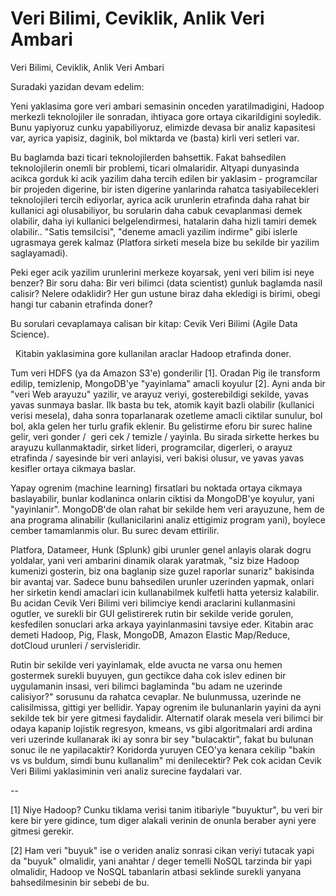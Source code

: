 # Veri Bilimi, Ceviklik, Anlik Veri Ambari




Veri Bilimi, Ceviklik, Anlik Veri Ambari




Suradaki yazidan devam edelim:

Yeni yaklasima gore veri ambari semasinin onceden yaratilmadigini, Hadoop merkezli teknolojiler ile sonradan, ihtiyaca gore ortaya cikarildigini soyledik. Bunu yapiyoruz cunku yapabiliyoruz, elimizde devasa bir analiz kapasitesi var, ayrica yapisiz, daginik, bol miktarda ve (basta) kirli veri setleri var.

Bu baglamda bazi ticari teknolojilerden bahsettik. Fakat bahsedilen teknolojilerin onemli bir problemi, ticari olmalaridir. Altyapi dunyasinda acikca gorduk ki acik yazilim daha tercih edilen bir yaklasim - programcilar bir projeden digerine, bir isten digerine yanlarinda rahatca tasiyabilecekleri teknolojileri tercih ediyorlar, ayrica acik urunlerin etrafinda daha rahat bir kullanici agi olusabiliyor, bu sorularin daha cabuk cevaplanmasi demek olabilir, daha iyi kullanici belgelendirmesi, hatalarin daha hizli tamiri demek olabilir.. "Satis temsilcisi", "deneme amacli yazilim indirme" gibi islerle ugrasmaya gerek kalmaz (Platfora sirketi mesela bize bu sekilde bir yazilim saglayamadi).

Peki eger acik yazilim urunlerini merkeze koyarsak, yeni veri bilim isi neye benzer? Bir soru daha: Bir veri bilimci (data scientist) gunluk baglamda nasil calisir? Nelere odaklidir? Her gun ustune biraz daha ekledigi is birimi, obegi hangi tur cabanin etrafinda doner?

Bu sorulari cevaplamaya calisan bir kitap: Cevik Veri Bilimi (Agile Data Science). 



  
Kitabin yaklasimina gore kullanilan araclar Hadoop etrafinda doner.

Tum veri HDFS (ya da Amazon S3'e) gonderilir [1]. Oradan Pig ile transform edilip, temizlenip, MongoDB'ye "yayinlama" amacli koyulur [2]. Ayni anda bir "veri Web arayuzu" yazilir, ve arayuz veriyi, gosterebildigi sekilde, yavas yavas sunmaya baslar. Ilk basta bu tek, atomik kayit bazli olabilir (kullanici verisi mesela), daha sonra toparlanarak ozetleme amacli ciktilar sunulur, bol bol, akla gelen her turlu grafik eklenir. Bu gelistirme eforu bir surec haline gelir, veri gonder /  geri cek / temizle / yayinla. Bu sirada sirkette herkes bu arayuzu kullanmaktadir, sirket lideri, programcilar, digerleri, o arayuz etrafinda / sayesinde bir veri anlayisi, veri bakisi olusur, ve yavas yavas kesifler ortaya cikmaya baslar.

Yapay ogrenim (machine learning) firsatlari bu noktada ortaya cikmaya baslayabilir, bunlar kodlaninca onlarin ciktisi da MongoDB'ye koyulur, yani "yayinlanir". MongoDB'de olan rahat bir sekilde hem veri arayuzune, hem de ana programa alinabilir (kullanicilarini analiz ettigimiz program yani), boylece cember tamamlanmis olur. Bu surec devam ettirilir. 

Platfora, Datameer, Hunk (Splunk) gibi urunler genel anlayis olarak dogru yoldalar, yani veri ambarini dinamik olarak yaratmak, "siz bize Hadoop kumenizi gosterin, biz ona baglanip size guzel raporlar sunariz" bakisinda bir avantaj var. Sadece bunu bahsedilen urunler uzerinden yapmak, onlari her sirketin kendi amaclari icin kullanabilmek kulfetli hatta yetersiz kalabilir. Bu acidan Cevik Veri Bilimi veri bilimciye kendi araclarini kullanmasini ogutler, ve surekli bir GUI gelistirerek rutin bir sekilde veride gorulen, kesfedilen sonuclari arka arkaya yayinlanmasini tavsiye eder. Kitabin arac demeti Hadoop, Pig, Flask, MongoDB, Amazon Elastic Map/Reduce, dotCloud urunleri / servisleridir.

Rutin bir sekilde veri yayinlamak, elde avucta ne varsa onu hemen gostermek surekli buyuyen, gun gectikce daha cok islev edinen bir uygulamanin insasi, veri bilimci baglaminda "bu adam ne uzerinde calisiyor?" sorusunu da rahatca cevaplar. Ne bulunmussa, uzerinde ne calisilmissa, gittigi yer bellidir. Yapay ogrenim ile bulunanlarin yayini da ayni sekilde tek bir yere gitmesi faydalidir. Alternatif olarak mesela veri bilimci bir odaya kapanip lojistik regresyon, kmeans, vs gibi algoritmalari ardi ardina veri uzerinde kullanarak iki ay sonra bir sey "bulacaktir", fakat bu bulunan sonuc ile ne yapilacaktir? Koridorda yuruyen CEO'ya kenara cekilip "bakin vs vs buldum, simdi bunu kullanalim" mi denilecektir? Pek cok acidan Cevik Veri Bilimi yaklasiminin veri analiz surecine faydalari var. 

--

[1] Niye Hadoop? Cunku tiklama verisi tanim itibariyle "buyuktur", bu veri bir kere bir yere gidince, tum diger alakali verinin de onunla beraber ayni yere gitmesi gerekir. 

[2] Ham veri "buyuk" ise o veriden analiz sonrasi cikan veriyi tutacak yapi da "buyuk" olmalidir, yani anahtar / deger temelli NoSQL tarzinda bir yapi olmalidir, Hadoop ve NoSQL tabanlarin atbasi seklinde surekli yanyana bahsedilmesinin bir sebebi de bu. 




